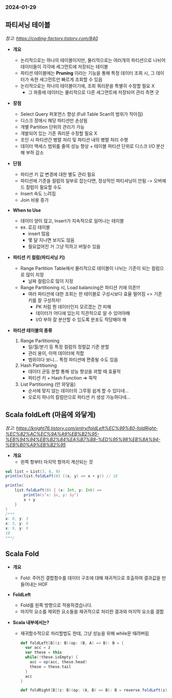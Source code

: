 ### 2024-01-29

## 파티셔닝 테이블
*참고: https://coding-factory.tistory.com/840*
- **개요**
  - 논리적으로는 하나의 테이블이지만, 물리적으로는 여러개의 파티션으로 나뉘어 데이터들이 각각에 세그먼트에 저장되는 테이블
  - 파티션 테이블에는 **Pruning** 이라는 기능을 통해 특정 데이터 조회 시, 그 데이터가 속한 세그먼트만 빠르게 조회할 수 있음
  - 논리적으로는 하나의 테이블이기에, 조회 쿼리문을 특별히 수정할 필요 X
    - 그 와중에 데이터는 물리적으로 다른 세그먼트에 저장되어 관리 측면 굿

- **장점**
  - Select Query 퍼포먼스 향상 (Full Table Scan의 범위가 작아짐)
  - 디스크 장애시 해당 파티션만 손상됨
  - 개별 Partition 단위의 관리가 가능
  - 개발되어 있는 기존 쿼리문 수정할 필요 X
  - 조인 시 파티션간 병렬 처리 및 파티션 내의 병렬 처리 수행
  - 데이터 액세스 범위를 줄여 성능 향상 + 테이블 파티션 단위로 디스크 I/O 분산해 부하 감소

- **단점**
  - 파티션 키 값 변경에 대한 별도 관리 필요
  - 파티션에 기준을 컬럼의 일부로 잡는다면, 정상적인 파티셔닝이 안됨 -> 오버헤드 칼럼이 필요할 수도
  - Insert 속도 느려짐
  - Join 비용 증가

- **When to Use**
  - 데이터 양이 많고, Insert가 지속적으로 일어나는 테이블
  - ex. 로깅 테이블
    - insert 많음
    - 몇 달 지나면 보지도 않음
    - 필요없어진 거 그냥 띡하고 버릴수 있음

- **파티션 키 컬럼(파티셔닝 키)**
  - Range Partition Table에서 물리적으로 테이블이 나뉘는 기준이 되는 컬럼으로 많이 지정
    - 날짜 컬럼으로 많이 지정
  - Range Partitioning 시, Load balancing은 파티션 키에 의존!!!
    - 여러 파티션에 대한 조회는 한 테이블로 구성시보다 효율 떨어짐 => 기준 키를 잘 구성하자!
      - PK 처럼 뭔 데이터인지 모르겠는 건 피해
      - 데이터가 어디에 있는지 직관적으로 알 수 있어야해
      - I/O 부하 잘 분산할 수 있도록 분포도 적당해야 해

- **파티션 테이블의 종류**
  1. Range Partitioning
     - 일/월/분기 등 특정 컬럼의 정렬값 기준 분할
     - 관리 용이, 이력 데이터에 적합
     - 범위이다 보니... 특정 파티션에 편중될 수도 있음
  2. Hash Partitioning
     - 데이터 균등 분할 통해 성능 향상을 꾀할 때 효율적
     - 파티션 키 + Hash Function => 뚝딱
  3. List Partitioning (안 와닿음)
     - 순서에 맞지 않는 데이터의 그루핑 쉽게 할 수 있다네...
     - 오로지 하나의 칼럼만으로 파티션 키 생성 가능하다네...

## Scala foldLeft (마음에 와닿게)
*참고: https://knight76.tistory.com/entry/foldLeft%EC%99%80-foldRight-%EC%82%AC%EC%9A%A9%EB%B2%95-%EB%94%94%EB%B2%84%EA%B7%B8-%ED%95%98%EB%8A%94-%EB%B0%A9%EB%B2%95*
- **개요**
  - 왼쪽 항부터 마지막 항까지 계산되는 것
```scala
val list = List(3, 6, 9)
println(list.foldLeft(0) ((x, y) => x + y)) // 18

println(
    list.foldLeft(0) { (x: Int, y: Int) =>
        println(s"x: $x, y: $y")
        x + y
    }
)
/***
x: 0, y: 3
x: 3, y: 6
x: 9, y: 9
18
***/
```

## Scala Fold
- **개요**
  - Fold: 주어진 결합함수를 데이터 구조에 대해 재귀적으로 호출하여 결과값을 만들어내는 HOF

- **FoldLeft**
  - Fold를 왼쪽 방향으로 적용하겠습니다. 
  - 마지막 요소를 제외한 요소들을 재귀적으로 처리한 결과와 마지막 요소를 결합

- **Scala 내부에서는?**
  - 재귀함수적으로 처리할법도 한데, 그냥 성능을 위해 while문 때려버림
    ```scala
    def foldLeft[B](z: B)(op: (B, A) => B): B = {
      var acc = z
      var these = this
      while(!these.isEmpty) {
        acc = op(acc, these.head)
        these = these.tail
      }
      acc
    }
    
    def foldRight[B](z: B)(op: (A, B) => B): B = reverse.foldLeft(z)((right, left) => op(left, right))
    ```
